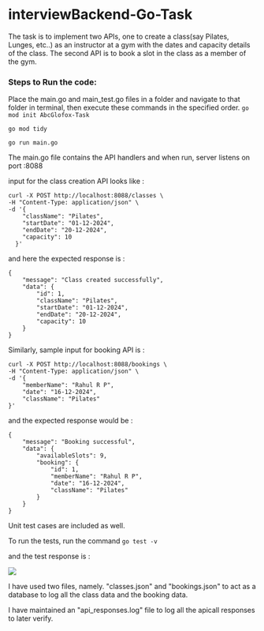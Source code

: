 # interviewBackend-Go-Task


The task is to implement two APIs, one to create a class(say Pilates, Lunges, etc..) as an instructor at a gym with the dates and capacity details of the class.
The second API is to book a slot in the class as a member of the gym.

### Steps to Run the code:

Place the main.go and main_test.go files in a folder and navigate to that folder in terminal, then execute these commands in the specified order.
`
go mod init AbcGlofox-Task
`

`
go mod tidy
`

`
go run main.go
`


The main.go file contains the API handlers and when run, server listens on port :8088


input for the class creation API looks like :
```
curl -X POST http://localhost:8088/classes \
-H "Content-Type: application/json" \
-d '{
    "className": "Pilates",
    "startDate": "01-12-2024",
    "endDate": "20-12-2024",
    "capacity": 10
  }'
```


and here the expected response is :
```
{
    "message": "Class created successfully",
    "data": {
        "id": 1,
        "className": "Pilates",
        "startDate": "01-12-2024",
        "endDate": "20-12-2024",
        "capacity": 10
    }
}
```



Similarly, sample input for booking API is :

```
curl -X POST http://localhost:8088/bookings \
-H "Content-Type: application/json" \
-d '{
    "memberName": "Rahul R P",
    "date": "16-12-2024",
    "className": "Pilates"
}'
```

and the expected response would be :
```
{
    "message": "Booking successful",
    "data": {
        "availableSlots": 9,
        "booking": {
            "id": 1,
            "memberName": "Rahul R P",
            "date": "16-12-2024",
            "className": "Pilates"
        }
    }
}
```

Unit test cases are included as well.

To run the tests, run the command
`
go test -v
`

and the test response is :

![](https://drive.google.com/uc?export=view&id=17RliM2o--RAOpfqP2kbE-awYp8CzFOAx)


I have used two files, namely. "classes.json" and "bookings.json" to act as a database to log all the class data and the booking data. 



I have maintained an "api_responses.log" file to log all the apicall responses to later verify.
